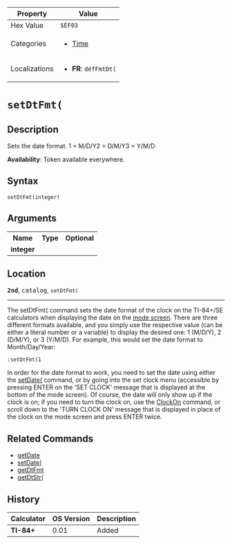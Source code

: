 | Property      | Value |
|---------------|-------|
| Hex Value     | `$EF03`|
| Categories    | <ul><li>[Time](<../categories/Time.md>)</li></ul> |
| Localizations | <ul><li><b>FR</b>: `défFmtDt(`</li></ul> |

# `setDtFmt(`

## Description
Sets the date format.
1 = M/D/Y2 = D/M/Y3 = Y/M/D


<b>Availability</b>: Token available everywhere.

## Syntax
`setDtFmt(integer)`

## Arguments
<table>
<tr><th>Name</th><th>Type</th><th>Optional</th></tr>

<tr><td><b>integer</b></td><td></td><td></td></tr>

</table>

## Location
<tt><kbd><b>2nd</b></kbd></tt>, <kbd>catalog</kbd>, `setDtFmt(`
<hr>

The setDtFmt( command sets the date format of the clock on the TI-84+/SE calculators when displaying the date on the [mode screen](settings). There are three different formats available, and you simply use the respective value (can be either a literal number or a variable) to display the desired one: 1 (M/D/Y), 2 (D/M/Y), or 3 (Y/M/D). For example, this would set the date format to Month/Day/Year:

```ti-basic
:setDtFmt(1
```

In order for the date format to work, you need to set the date using either the [setDate(](setDate\(.md) command, or by going into the set clock menu (accessible by pressing ENTER on the 'SET CLOCK' message that is displayed at the bottom of the mode screen). Of course, the date will only show up if the clock is on; if you need to turn the clock on, use the [ClockOn](ClockOn.md) command, or scroll down to the 'TURN CLOCK ON' message that is displayed in place of the clock on the mode screen and press ENTER twice.

## Related Commands

*   [getDate](getDate.md)
*   [setDate(](setDate\(.md)
*   [getDtFmt](getDtFmt.md)
*   [getDtStr(](getDtStr\(.md)

## History
| Calculator | OS Version | Description |
|------------|------------|-------------|
| <b>TI-84+</b> | 0.01 | Added |


